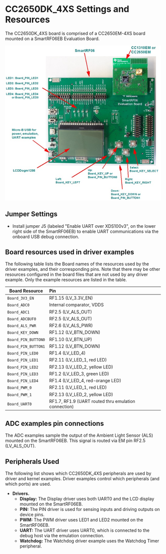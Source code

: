 # CC2650DK_4XS Settings and Resources

The CC2650DK_4XS board is comprised of a CC2650EM-4XS board mounted on a SmartRF06EB Evaluation Board.

![](./images/CC2650DK_4XS.jpg "CC2650DK_4XS")

## Jumper Settings

* Install jumper J5 (labeled "Enable UART over XDS100v3", on the lower right side of the SmartRF06EB) to enable UART communications via the onboard USB debug connection.

## Board resources used in driver examples

The following table lists the Board names of the resources used by
the driver examples, and their corresponding pins.  Note that there may be
other resources configured in the board files that are not used by any
driver example.  Only the example resources are listed in the table.

  |Board Resource|Pin|
  |--------------|:---|
  |`Board_3V3_EN`|RF1.15 (LV_3.3V_EN)|
  |`Board_ADC0`|Internal comparator, VDDS|
  |`Board_ADC1`|RF2.5 (LV_ALS_OUT)|
  |`Board_ADCBUF0`|RF2.5 (LV_ALS_OUT)|
  |`Board_ALS_PWR`|RF2.6 (LV_ALS_PWR)|
  |`Board_KEY_DOWN`|RF1.12 (LV_BTN_DOWN)|
  |`Board_PIN_BUTTON0`|RF1.10 (LV_BTN_UP)|
  |`Board_PIN_BUTTON1`|RF1.12 (LV_BTN_DOWN)|
  |`Board_PIN_LED0`|RF1.4 (LV_LED_4)|
  |`Board_PIN_LED1`|RF2.11 (LV_LED_1, red LED)|
  |`Board_PIN_LED2`|RF2.13 (LV_LED_2, yellow LED)|
  |`Board_PIN_LED3`|RF1.2  (LV_LED_3, green LED)|
  |`Board_PIN_LED4`|RF1.4  (LV_LED_4, red-orange LED)|
  |`Board_PWM_0`|RF2.11 (LV_LED_1, red LED)|
  |`Board_PWM_1`|RF2.13 (LV_LED_2, yellow LED)|
  |`Board_UART0`|RF1.7, RF1.9 (UART routed thru emulation connection)|

## ADC examples pin connections

The ADC examples sample the output of the Ambient Light Sensor (ALS) mounted on the SmartRF06EB.  This signal is routed via EM pin RF2.5 (LV_ALS_OUT).

## Peripherals Used

The following list shows which CC2650DK_4XS peripherals are used by
driver and kernel examples. Driver examples control which peripherals (and which ports) are used.

* __Drivers.__
    * __Display:__ The Display driver uses both UART0 and the LCD display mounted on the SmartRF06EB.
    * __PIN:__ The PIN driver is used for sensing inputs and driving outputs on device pins.
    * __PWM:__ The PWM driver uses LED1 and LED2 mounted on the SmartRF06EB.
    * __UART:__ The UART driver uses UART0, which is connected to the debug host via the emulation connection.
    * __Watchdog:__ The Watchdog driver example uses the Watchdog Timer peripheral.
